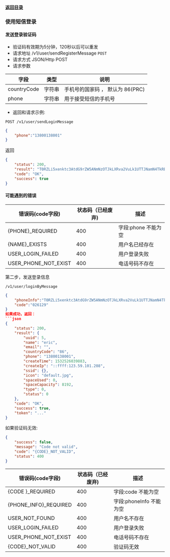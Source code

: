 #### [返回目录](README.md)

### 使用短信登录

#### 发送登录验证码
* 验证码有效期为5分钟，120秒以后可以重发
* 请求地址 /v1/user/sendRegisterMessage ```POST```
* 请求方式 JSON/Http POST
* 请求参数

| 字段            |  类型  | 说明                                         |
|----------------|--------|---------------------------------------------|
| countryCode    |  字符串 | 手机号的国家码 ， 默认为 86(PRC)                |
| phone          |  字符串 | 用于接受短信的手机号                            |

* 返回和请求示例:

```POST /v1/user/sendLoginMessage```

```json
{
	"phone":"13800138001"
}
```
返回
```json
{
    "status": 200,
    "result": "T0RZLi5xenktc3AtdG9rZW5ANmNzOTJkLXRva2VuLk1UTTJNamN4TkRBME9ETS4ucXp5LXNwLXRva2VuQDZjczkyZC10b2tlbi5NakEuLnF6eS1zcC10b2tlbkA2Y3M5MmQtdG9rZW4uN2JjYWZkYjA1ZGEzNzM0ZTAxYWMzODVkNjFlYzRjMWE.",
    "code": "OK",
    "success": true
}
```
#### 可能遇到的错误

| 错误码(code字段)        |  状态码（已经废弃)  |  描述                                 |
|-----------------------|-------------------|-------------------------------------|
| {PHONE}\_REQUIRED     |       400         | 字段:phone 不能为空                    |
| {NAME}\_EXISTS        |       400         | 用户名已经存在                         |
| USER_LOGIN_FAILED     |       400         | 用户登录失败                           |
| USER_PHONE_NOT_EXIST  |       400         | 电话号码不存在                          |

第二步，发送登录信息
```
/v1/user/loginByMessage
```
```json
{
	"phoneInfo":"T0RZLi5xenktc3AtdG9rZW5ANmNzOTJkLXRva2VuLk1UTTJNamN4TkRBME9ETS4ucXp5LXNwLXRva2VuQDZjczkyZC10b2tlbi5NakEuLnF6eS1zcC10b2tlbkA2Y3M5MmQtdG9rZW4uN2JjYWZkYjA1ZGEzNzM0ZTAxYWMzODVkNjFlYzRjMWE.",
	"code":"026129"
}
如果成功，返回：
```json
{
    "status": 200,
    "result": {
        "uuid": 5,
        "name": "eric",
        "email": "",
        "countryCode": "86",
        "phone": "13800138001",
        "createTime": 1532526039883,
        "createIp": "::ffff:123.59.101.208",
        "ssid": {},
        "icon": "default.jpg",
        "spaceUsed": 0,
        "spaceCapacity": 8192,
        "type": 0,
        "status": 0
    },
    "code": "OK",
    "success": true,
    "token": "..."
}
```
如果验证码无效:
```json
{
    "success": false,
    "message": "Code not valid",
    "code": "{CODE}_NOT_VALID",
    "status": 400
}
```

| 错误码(code字段)        |  状态码（已经废弃)  |  描述                                 |
|-----------------------|-------------------|-------------------------------------|
| {CODE }\_REQUIRED     |       400         | 字段:code  不能为空                    |
| {PHONE_INFO}\_REQUIRED|       400         | 字段:phoneInfo  不能为空               |
| USER_NOT_FOUND        |       400         | 用户名不存在                         |
| USER_LOGIN_FAILED     |       400         | 用户登录失败                           |
| USER_PHONE_NOT_EXIST  |       400         | 电话号码不存在                          |
|  {CODE}\_NOT_VALID    |       400         | 验证码无效                             |
